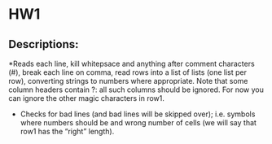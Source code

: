 # HW1

## Descriptions:

*Reads each line, kill whitepsace and anything after comment characters (#), break each line on comma, read rows into a list of lists (one   list per row), converting strings to numbers where appropriate. Note that some column headers contain ?: all such columns should be ignored. For now you can ignore the other magic characters in row1.
* Checks for bad lines (and bad lines will be skipped over); i.e. symbols where numbers should be and wrong number of cells (we will say that row1 has the “right” length).
